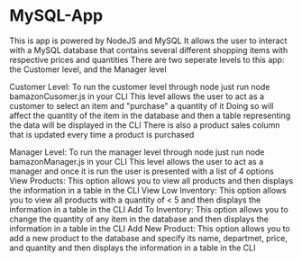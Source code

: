 # MySQL-App
This is app is powered by NodeJS and MySQL
It allows the user to interact with a MySQL database that contains several different shopping items with respective prices and quantities
There are two seperate levels to this app: the Customer level, and the Manager level

Customer Level:
To run the customer level through node just run node bamazonCusomer.js in your CLI
This level allows the user to act as a customer to select an item and "purchase" a quantity of it
Doing so will affect the quantity of the item in the database and then a table representing the data will be displayed in the CLI
There is also a product sales column that is updated every time a product is purchased

Manager Level:
To run the manager level through node just run node bamazonManager.js in your CLI
This level allows the user to act as a manager and once it is run the user is presented with a list of 4 options
View Products: This option allows you to view all products and then displays the information in a table in the CLI
View Low Inventory: This option allows you to view all products with a quantity of < 5 and then displays the information in a table in the CLI
Add To Inventory: This option allows you to change the quantity of any item in the database and then displays the information in a table in the CLI
Add New Product: This option allows you to add a new product to the database and specify its name, departmet, price, and quantity and then displays the information in a table in the CLI

